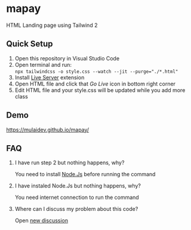 # mapay

HTML Landing page using Tailwind 2

## Quick Setup

1. Open this repository in Visual Studio Code
2. Open terminal and run: <br> `npx tailwindcss -o style.css --watch --jit --purge="./*.html"`
3. Install [Live Server](https://marketplace.visualstudio.com/items?itemName=ritwickdey.LiveServer) extension
4. Open HTML file and click that *Go Live* icon in bottom right corner
5. Edit HTML file and your style.css will be updated while you add more class

## Demo

https://mulaidev.github.io/mapay/

## FAQ

1. I have run step 2 but nothing happens, why?

    You need to install [Node.Js](https://nodejs.org/en/download/) before running the command

2. I have instaled Node.Js but nothing happens, why?

    You need internet connection to run the command

3. Where can I discuss my problem about this code?

    Open [new discussion](https://github.com/mulaidev/mapay/discussions/new)